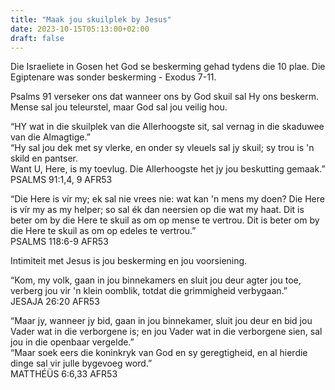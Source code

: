 ```yaml
---
title: "Maak jou skuilplek by Jesus"
date: 2023-10-15T05:13:00+02:00
draft: false
---
```

<html>
 <head></head>
 <body>
  <p>Die Israeliete in Gosen het God se beskerming gehad tydens die 10 plae. Die Egiptenare was sonder beskerming - Exodus 7-11.</p>
  <p>Psalms 91 verseker ons dat wanneer ons by God skuil sal Hy ons beskerm. Mense sal jou teleurstel, maar God sal jou veilig hou.</p>
  <p>“HY wat in die skuilplek van die Allerhoogste sit, sal vernag in die skaduwee van die Almagtige.”<br>“Hy sal jou dek met sy vlerke, en onder sy vleuels sal jy skuil; sy trou is 'n skild en pantser.&nbsp;<br>Want U, Here, is my toevlug. Die Allerhoogste het jy jou beskutting gemaak.”<br>‭‭PSALMS‬ ‭91‬:‭1,4‬, ‭9‬ ‭AFR53‬‬</p>
  <p>“Die Here is vír my; ek sal nie vrees nie: wat kan 'n mens my doen? Die Here is vír my as my helper; so sal ék dan neersien op die wat my haat. Dit is beter om by die Here te skuil as om op mense te vertrou. Dit is beter om by die Here te skuil as om op edeles te vertrou.”<br>‭‭PSALMS‬ ‭118‬:‭6‬-‭9‬ ‭AFR53‬‬</p>
  <p>Intimiteit met Jesus is jou beskerming en jou voorsiening.</p>
  <p>“Kom, my volk, gaan in jou binnekamers en sluit jou deur agter jou toe, verberg jou vir 'n klein oomblik, totdat die grimmigheid verbygaan.”<br>‭‭JESAJA‬ ‭26‬:‭20‬ ‭AFR53‬‬</p>
  <p>“Maar jy, wanneer jy bid, gaan in jou binnekamer, sluit jou deur en bid jou Vader wat in die verborgene is; en jou Vader wat in die verborgene sien, sal jou in die openbaar vergelde.”<br>“Maar soek eers die koninkryk van God en sy geregtigheid, en al hierdie dinge sal vir julle bygevoeg word.”<br>‭‭MATTHÉÜS‬ ‭6‬:‭6,33‬ ‭AFR53‬‬</p>
  <p>&nbsp;</p>
  <p>&nbsp;</p>
 </body>
</html>